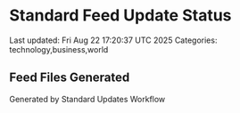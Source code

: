 # Standard Feed Update Status
Last updated: Fri Aug 22 17:20:37 UTC 2025
Categories: technology,business,world

## Feed Files Generated

Generated by Standard Updates Workflow
